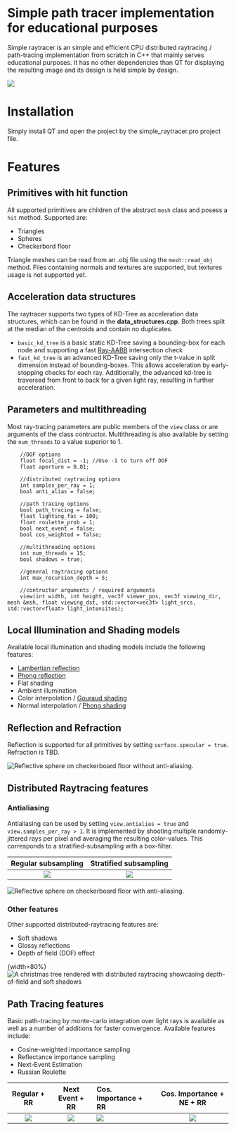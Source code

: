 # Simple path tracer implementation for educational purposes

Simple raytracer is an simple and efficient CPU distributed raytracing / path-tracing implementation from scratch in C++ that mainly serves educational purposes. It has no other dependencies than QT for displaying the resulting image and its design is held simple by design.

![](pics/rendered_final.png)

# Installation

Simply install QT and open the project by the simple_raytracer.pro project file. 

# Features

## Primitives with hit function

All supported primitives are children of the abstract `mesh` class and posess a `hit` method. Supported are:

- Triangles
- Spheres
- Checkerbord floor

Triangle meshes can be read from an .obj file using the `mesh::read_obj` method. Files containing normals and textures are supported, but textures usage is not supported yet.

## Acceleration data structures

The raytracer supports two types of KD-Tree as acceleration data structures, which can be found in the __data_structures.cpp__. Both trees split at the median of the centroids and contain no duplicates.

- `basic_kd_tree` is a basic static KD-Tree saving a bounding-box for each node and supporting a fast [Ray-AABB](https://www.scratchapixel.com/lessons/3d-basic-rendering/minimal-ray-tracer-rendering-simple-shapes/ray-box-intersection) intersection check 
- `fast_kd_tree` is an advanced KD-Tree saving only the t-value in split dimension instead of bounding-boxes. This allows acceleration by early-stopping checks for each ray. Additionally, the advanced kd-tree is traversed from front to back for a given light ray, resulting in further acceleration.

## Parameters and multithreading

Most ray-tracing parameters are public members of the `view` class or are arguments of the class contructor. Multithreading is also available by setting the `num_threads` to a value superior to 1.

```
    //DOF options
    float focal_dist = -1; //Use -1 to turn off DOF
    float aperture = 0.01;

    //distributed raytracing options
    int samples_per_ray = 1;
    bool anti_alias = false;

    //path tracing options
    bool path_tracing = false;
    float lighting_fac = 100;
    float roulette_prob = 1;
    bool next_event = false;
    bool cos_weighted = false;

    //multithreading options
    int num_threads = 15;
    bool shadows = true;

    //general raytracing options
    int max_recursion_depth = 5;
    
    //contructor arguments / required arguments
    view(int width, int height, vec3f viewer_pos, vec3f viewing_dir, mesh &msh, float viewing_dst, std::vector<vec3f> light_srcs, std::vector<float> light_intensites);

```

## Local Illumination and Shading models

Available local illumination and shading models include the following features:

- [Lambertian reflection](https://en.wikipedia.org/wiki/Lambertian_reflectance)
- [Phong reflection](https://en.wikipedia.org/wiki/Phong_reflection_model)
- Flat shading
- Ambient illumination
- Color interpolation / [Gouraud shading](https://en.wikipedia.org/wiki/Gouraud_shading)
- Normal interpolation / [Phong shading](https://en.wikipedia.org/wiki/Phong_reflection_model)

## Reflection and Refraction

Reflection is supported for all primitives by setting `surface.specular = true`. Refraction is TBD.

![Reflective sphere on checkerboard floor without anti-aliasing.](pics/spheres_reflection.png)

## Distributed Raytracing features
### Antialiasing
Antialiasing can be used by setting `view.antialias = true` and `view.samples_per_ray > 1`. It is implemented by shooting multiple randomly-jittered rays per pixel and averaging the resulting color-values. This corresponds to a stratified-subsampling with a box-filter.

| Regular subsampling     | Stratified subsampling |
:-------------------------:|:-------------------------:
![](pics/regular.png)|![](pics/jitter.png)


![Reflective sphere on checkerboard floor with anti-aliasing.](pics/antialias.png)

### Other features

Other supported distributed-raytracing features are:

- Soft shadows
- Glossy reflections
- Depth of field (DOF) effect

{width=80%}![A christmas tree rendered with distributed raytracing showcasing depth-of-field and soft shadows](pics/tree.png)

## Path Tracing features

Basic path-tracing by monte-carlo integration over light rays is available as well as a number of additions for faster convergence. Available features include:

- Cosine-weighted importance sampling
- Reflectance importance sampling
- Next-Event Estimation 
- Russian Roulette


| Regular + RR           | Next Event + RR | Cos. Importance + RR | Cos. Importance + NE + RR|
:-------------------------:|:-------------------------:|:-------------------------|:-------------------------:
![](pics/normal_500.png)| ![](pics/next_event_500.png)|![](pics/cosine_importance_500.png)|![](pics/next_event_cos_500.png) 

